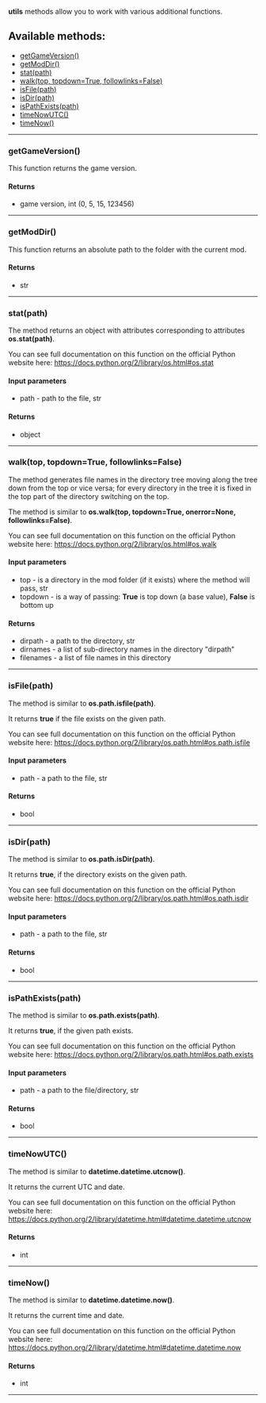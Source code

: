 **utils** methods allow you to work with various additional functions.

## Available methods:

- [getGameVersion()](#getGameVersion)
- [getModDir()](#getModDir)
- [stat(path)](#statpath)
- [walk(top, topdown=True, followlinks=False)](#walktop-topdownTrue-followlinksFalse)
- [isFile(path)](#isFilepath)
- [isDir(path)](#isDirpath)
- [isPathExists(path)](#isPathExistspath)
- [timeNowUTC()](#timeNowUTC)
- [timeNow()](#timeNow)

---

### getGameVersion()

This function returns the game version.

#### Returns
- game version, int (0, 5, 15, 123456)

---

### getModDir()

This function returns an absolute path to the folder with the current mod.

#### Returns
- str

---

### stat(path)

The method returns an object with attributes corresponding to attributes **os.stat(path)**.

You can see full documentation on this function on the official Python website here:  https://docs.python.org/2/library/os.html#os.stat

#### Input parameters
- path - path to the file, str

#### Returns
- object

---

### walk(top, topdown=True, followlinks=False)

The method generates file names in the directory tree moving along the tree down from the top or vice versa; for every  directory in the tree it is fixed in the top part of the directory switching on the top.

The method is similar to **os.walk(top, topdown=True, onerror=None, followlinks=False)**.

You can see full documentation on this function on the official Python website here:  https://docs.python.org/2/library/os.html#os.walk

#### Input parameters
- top - is a directory in the mod folder (if it exists) where the method will pass, str
- topdown - is a way of passing: **True** is top down (a base value), **False** is bottom up

#### Returns
- dirpath - a path to the directory, str
- dirnames - a list of sub-directory names in the directory "dirpath"
- filenames - a list of file names in this directory

---

### isFile(path)

The method is similar to **os.path.isfile(path)**.

It returns **true** if the file exists on the given path.

You can see full documentation on this function on the official Python website here: https://docs.python.org/2/library/os.path.html#os.path.isfile

#### Input parameters
- path - a path to the file, str

#### Returns
- bool

---

### isDir(path)

The method is similar to **os.path.isDir(path)**.

It returns **true**, if the directory exists on the given path.

You can see full documentation on this function on the official Python website here: https://docs.python.org/2/library/os.path.html#os.path.isdir

#### Input parameters
- path - a path to the file, str

#### Returns
- bool

---

### isPathExists(path)

The method is similar to **os.path.exists(path)**. 

It returns **true**, if the given path exists.

You can see full documentation on this function on the official Python website here: https://docs.python.org/2/library/os.path.html#os.path.exists

#### Input parameters
- path - a path to the file/directory, str

#### Returns
- bool

---

### timeNowUTC()

The method is similar to **datetime.datetime.utcnow()**. 

It returns the current UTC and date.

You can see full documentation on this function on the official Python website here: https://docs.python.org/2/library/datetime.html#datetime.datetime.utcnow

#### Returns
- int

---

### timeNow()

The method is similar to **datetime.datetime.now()**.

It returns the current time and date.

You can see full documentation on this function on the official Python website here: https://docs.python.org/2/library/datetime.html#datetime.datetime.now

#### Returns
- int

---
